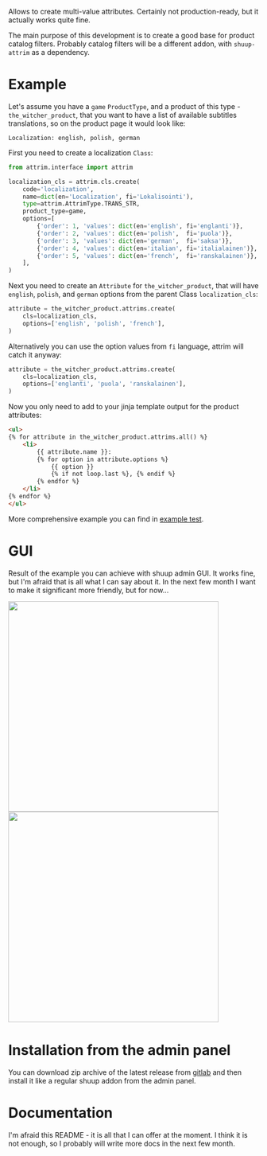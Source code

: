 Allows to create multi-value attributes. Certainly not production-ready, but it
actually works quite fine.

The main purpose of this development is to create a good base for product 
catalog filters. Probably catalog filters will be a different addon, with 
`shuup-attrim` as a dependency.



# Example

Let's assume you have a `game` `ProductType`, and a product of this 
type - `the_witcher_product`, that you want to have a list of available 
subtitles translations, so on the product page it would look like:

```
Localization: english, polish, german
```

First you need to create a localization `Class`:

```python
from attrim.interface import attrim

localization_cls = attrim.cls.create(
    code='localization',
    name=dict(en='Localization', fi='Lokalisointi'),
    type=attrim.AttrimType.TRANS_STR,
    product_type=game,
    options=[
        {'order': 1, 'values': dict(en='english', fi='englanti')},
        {'order': 2, 'values': dict(en='polish',  fi='puola')},
        {'order': 3, 'values': dict(en='german',  fi='saksa')},
        {'order': 4, 'values': dict(en='italian', fi='italialainen')},
        {'order': 5, 'values': dict(en='french',  fi='ranskalainen')},
    ],
)
```

Next you need to create an `Attribute` for `the_witcher_product`, that will 
have `english`, `polish`, and `german` options from the parent Class 
`localization_cls`:

```python
attribute = the_witcher_product.attrims.create(
    cls=localization_cls,
    options=['english', 'polish', 'french'],
)
```

Alternatively you can use the option values from `fi` language, attrim will
catch it anyway:

```python
attribute = the_witcher_product.attrims.create(
    cls=localization_cls,
    options=['englanti', 'puola', 'ranskalainen'],
)
```

Now you only need to add to your jinja template output for the product
attributes:

```html
<ul>
{% for attribute in the_witcher_product.attrims.all() %}
    <li>
        {{ attribute.name }}: 
        {% for option in attribute.options %}
            {{ option }}
            {% if not loop.last %}, {% endif %}
        {% endfor %}
    </li>
{% endfor %}
</ul>
```

More comprehensive example you can find in [example test][test_url].



# GUI

Result of the example you can achieve with shuup admin GUI. It works fine, but
I'm afraid that is all what I can say about it. In the next few month I want 
to make it significant more friendly, but for now...

<a href="https://gitlab.com/nilit/shuup-attrim/raw/master/docs/edit_view.png">
    <img src="https://gitlab.com/nilit/shuup-attrim/raw/master/docs/edit_view.png" height="423px">
</a>
<a href="https://gitlab.com/nilit/shuup-attrim/raw/master/docs/product_view.png">
    <img src="https://gitlab.com/nilit/shuup-attrim/raw/master/docs/product_view.png" height="423px">
</a>



# Installation from the admin panel

You can download zip archive of the latest release from [gitlab][tags] and then
install it like a regular shuup addon from the admin panel.



# Documentation

I'm afraid this README - it is all that I can offer at the moment. I think
it is not enough, so I probably will write more docs in the next few month.



[test_url]: https://gitlab.com/nilit/shuup-attrim/blob/master/attrim/tests/test_example.py
[tags]: https://gitlab.com/nilit/shuup-attrim/tags